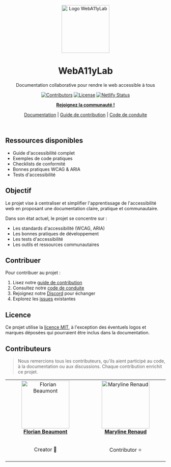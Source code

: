 <p align="center">
<img src="https://github.com/user-attachments/assets/48e2b967-dd7c-495a-ad9a-345af7e0d812" height="150" alt="Logo WebA11yLab">
</p>

<h1 align="center">WebA11yLab</h1>

<p align="center">Documentation collaborative pour rendre le web accessible à tous</p>

<p align="center">
  <a href="https://github.com/FlorianBx/weba11ylab/blob/main/README.md#contributeurs"><img src="https://img.shields.io/github/contributors/FlorianBx/weba11ylab?color=3A8EBA&style=flat-square" alt="Contributors"></a>
  <a href="LICENSE.md"><img src="https://img.shields.io/badge/License-MIT-pink.svg" alt="License"></a>
  <a href="https://app.netlify.com/sites/weba11ylab/deploys"><img src="https://api.netlify.com/api/v1/badges/440f7faf-b150-4ed5-acdd-38c4609b3e7a/deploy-status" alt="Netlify Status"></a>
</p>

<p align="center">
  <b><a href="https://discord.gg/6zBCHhc2">Rejoignez la communauté !</a></b>
</p>

<p align="center">
  <a href="https://weba11ylab.netlify.app">Documentation</a> |
  <a href="CONTRIBUTING.md">Guide de contribution</a> |
  <a href="CODE_OF_CONDUCT.md">Code de conduite</a>
</p>

<br>

## Ressources disponibles

- Guide d'accessibilité complet
- Exemples de code pratiques
- Checklists de conformité
- Bonnes pratiques WCAG & ARIA
- Tests d'accessibilité

## Objectif

Le projet vise à centraliser et simplifier l'apprentissage de l'accessibilité web en proposant une documentation claire, pratique et communautaire. 

Dans son état actuel, le projet se concentre sur :

- Les standards d'accessibilité (WCAG, ARIA)
- Les bonnes pratiques de développement
- Les tests d'accessibilité
- Les outils et ressources communautaires

## Contribuer

Pour contribuer au projet :

1. Lisez notre [guide de contribution](CONTRIBUTING.md)
2. Consultez notre [code de conduite](CODE_OF_CONDUCT.md)
3. Rejoignez notre [Discord](https://discord.gg/6zBCHhc2) pour échanger
4. Explorez les [issues](https://github.com/FlorianBx/weba11ylab/issues) existantes

## Licence

Ce projet utilise la [licence MIT](LICENSE.md), à l'exception des éventuels logos et marques déposées qui pourraient être inclus dans la documentation.

## Contributeurs

> Nous remercions tous les contributeurs, qu'ils aient participé au code, à la documentation ou aux discussions. Chaque contribution enrichit ce projet.

<!-- ALL-CONTRIBUTORS-LIST:START - Do not remove or modify this section -->
<!-- prettier-ignore-start -->
<!-- markdownlint-disable -->
<table>
  <tbody>
    <tr>
      <td align="center" valign="top" width="14.28%"><a href="https://linkfree.io/grand-rick001">
        <img src="https://avatars.githubusercontent.com/u/25250981?v=4" width="150px;" height="150px;" alt="Florian Beaumont"/>
        <br />
        <sub>
          <a href="https://github.com/FlorianBx" title="Github"><b>Florian Beaumont</b></a>
        </sub>
      </a>
        <br />
        <br />
        <p>Creator 🚀</p>
      </td>
      <td align="center" valign="top" width="14.28%">
        <a href="https://github.com/rlmestre">
          <img src="https://avatars.githubusercontent.com/u/45575430?v=4" width="150px;" height="150px;" alt="Maryline Renaud"/>
          <br />
          <sub>
            <a href="https://github.com/rmarye90" title="Github"><b>Maryline Renaud</b></a>
          </sub>
        </a>
        <br />
        <br />
        <p>Contributor ⭐️</p>
      </td>
    </tr>
    <tr>
    </tr>
    <tr>
    </tr>
  </tbody>
</table>
<!-- markdownlint-restore -->
<!-- prettier-ignore-end -->
<!-- ALL-CONTRIBUTORS-LIST:END -->
